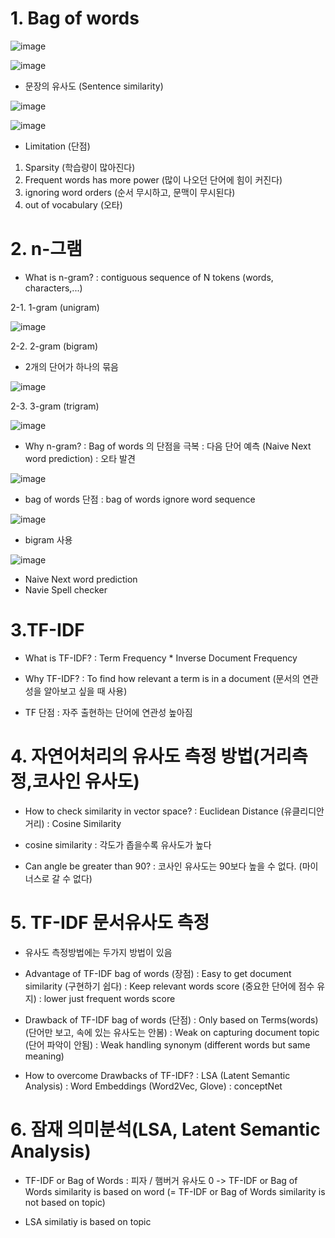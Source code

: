# 1. Bag of words

![image](https://user-images.githubusercontent.com/79880336/149944938-e0f3fe9b-a737-450f-88fa-fbc7eb90251d.png)

![image](https://user-images.githubusercontent.com/79880336/149944980-be6a7c12-058e-4829-a56e-cb3d3b26f98f.png)

- 문장의 유사도 (Sentence similarity)

![image](https://user-images.githubusercontent.com/79880336/149945011-5868a680-1533-4a19-b181-bdfa61b8c5a5.png)

![image](https://user-images.githubusercontent.com/79880336/149945101-b937f5da-d535-4f53-a08a-5d143e4ebb84.png)

- Limitation (단점)
1. Sparsity (학습량이 많아진다)
2. Frequent words has more power (많이 나오던 단어에 힘이 커진다)
3. ignoring word orders (순서 무시하고, 문맥이 무시된다)
4. out of vocabulary (오타)


# 2. n-그램

- What is n-gram? 
: contiguous sequence of N tokens (words, characters,...)

2-1. 1-gram (unigram)

![image](https://user-images.githubusercontent.com/79880336/149945416-1cbccca7-d5ef-4bef-8670-5f8f3e87db01.png)

2-2. 2-gram (bigram)
- 2개의 단어가 하나의 묶음

![image](https://user-images.githubusercontent.com/79880336/149945460-7d94cd9a-77fe-468e-8c53-40b2cbd121b8.png)

2-3. 3-gram (trigram)

![image](https://user-images.githubusercontent.com/79880336/149945526-2b64d890-c88d-43b8-b6c2-c435e3f11bfb.png)

- Why n-gram?
: Bag of words 의 단점을 극복
: 다음 단어 예측 (Naive Next word prediction)
: 오타 발견

![image](https://user-images.githubusercontent.com/79880336/149945613-301a6bca-d11e-4dc8-9ccd-d76496c326d5.png)

- bag of words 단점
: bag of words ignore word sequence

![image](https://user-images.githubusercontent.com/79880336/149945836-05e4abc0-d98a-4154-bb58-e6d03c29f041.png)

- bigram 사용

![image](https://user-images.githubusercontent.com/79880336/149945977-2351f8c0-07d0-4c07-8c72-7348d9667a7e.png)

- Naive Next word prediction
- Navie Spell checker



# 3.TF-IDF

- What is TF-IDF?
: Term Frequency * Inverse Document Frequency

- Why TF-IDF?
: To find how relevant a term is in a document (문서의 연관성을 알아보고 싶을 때 사용)

- TF 단점
: 자주 출현하는 단어에 연관성 높아짐

# 4. 자연어처리의 유사도 측정 방법(거리측정,코사인 유사도)

- How to check similarity in vector space?
: Euclidean Distance (유클리디안 거리)
: Cosine Similarity


- cosine similarity
: 각도가 좁을수록 유사도가 높다

- Can angle be greater than 90?
: 코사인 유사도는 90보다 높을 수 없다. (마이너스로 갈 수 없다)

# 5. TF-IDF 문서유사도 측정

- 유사도 측정방법에는 두가지 방법이 있음

- Advantage of TF-IDF bag of words (장점)
: Easy to get document similarity (구현하기 쉽다)
: Keep relevant words score (중요한 단어에 점수 유지)
: lower just frequent words score 

- Drawback of TF-IDF bag of words (단점)
: Only based on Terms(words) (단어만 보고, 속에 있는 유사도는 안봄)
: Weak on capturing document topic (단어 파악이 안됨)
: Weak handling synonym (different words but same meaning)

- How to overcome Drawbacks of TF-IDF?
: LSA (Latent Semantic Analysis)
: Word Embeddings (Word2Vec, Glove)
: conceptNet

# 6. 잠재 의미분석(LSA, Latent Semantic Analysis)

- TF-IDF or Bag of Words : 피자 / 햄버거 유사도 0 
-> TF-IDF or Bag of Words similarity is based on word 
(= TF-IDF or Bag of Words similarity is not based on topic)

- LSA similatiy is based on topic
